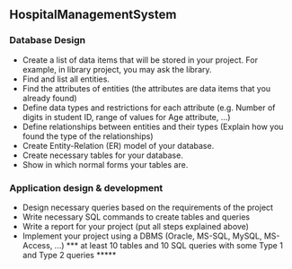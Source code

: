 ## HospitalManagementSystem

### Database Design
- Create a list of data items that will be stored in your project. For example, in
library project, you may ask the library.
- Find and list all entities.
- Find the attributes of entities (the attributes are data items that you already
found)
- Define data types and restrictions for each attribute (e.g. Number of digits in
student ID, range of values for Age attribute, ...)
- Define relationships between entities and their types (Explain how you found
the type of the relationships)
- Create Entity-Relation (ER) model of your database.
- Create necessary tables for your database.
- Show in which normal forms your tables are.


### Application design & development
- Design necessary queries based on the requirements of the project
- Write necessary SQL commands to create tables and queries
- Write a report for your project (put all steps explained above)
- Implement your project using a DBMS (Oracle, MS-SQL, MySQL, MS-Access,
...)
*** at least 10 tables and 10 SQL queries with some Type 1 and Type 2 queries *****
